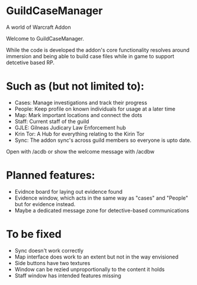 # GuildCaseManager
A world of Warcraft Addon

Welcome to GuildCaseManager. 

While the code is developed the addon's core functionality resolves around immersion and being able to build case files while in game to support detcetive based RP. 

# Such as (but not limited to):
- Cases: Manage investigations and track their progress
- People: Keep profile on known individuals for usage at a later time 
- Map: Mark important locations and connect the dots
- Staff: Current staff of the guild
- GJLE: Gilneas Judicary Law Enforcement hub
- Krin Tor: A Hub for everything relating to the Kirin Tor
- Sync: The addon sync's across guild members so everyone is upto date.

Open with /acdb or show the welcome message with /acdbw

# Planned features: 
- Evidnce board for laying out evidence found
- Evidence window, which acts in the same way as "cases" and "People" but for evidence instead.
- Maybe a dedicated message zone for detective-based communications

# To be fixed
- Sync doesn't work correctly
- Map interface does work to an extent but not in the way envisioned
- Side buttons have two textures
- Window can be rezied unproportionally to the content it holds
- Staff window has intended features missing
